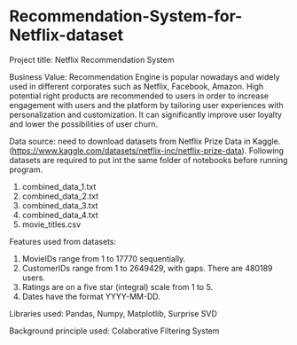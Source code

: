 # Recommendation-System-for-Netflix-dataset

Project title: Netflix Recommendation System

Business Value: Recommendation Engine is popular nowadays and widely used in different corporates such as Netflix, Facebook, Amazon. High potential right products are recommended to users in order to increase engagement with users and the platform by tailoring user experiences with personalization and customization. It can significantly improve user loyalty and lower the possibilities of user churn.

Data source: need to download datasets from Netflix Prize Data in Kaggle. (https://www.kaggle.com/datasets/netflix-inc/netflix-prize-data). Following datasets are required to put int the same folder of notebooks before running program.
1) combined_data_1.txt
2) combined_data_2.txt
3) combined_data_3.txt
4) combined_data_4.txt
5) movie_titles.csv

Features used from datasets: 
1) MovieIDs range from 1 to 17770 sequentially.
2) CustomerIDs range from 1 to 2649429, with gaps. There are 480189 users.
3) Ratings are on a five star (integral) scale from 1 to 5.
4) Dates have the format YYYY-MM-DD.

Libraries used: Pandas, Numpy, Matplotlib, Surprise SVD

Background principle used: Colaborative Filtering System


